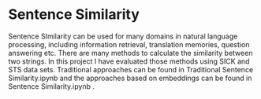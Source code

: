 # Sentence Similarity
Sentence SImilarity can be used for many domains in natural language processing, including information retrieval, translation memories, question answering etc. There are many methods to calculate the similarity between two strings. In this project I have evaluated those methods using SICK and STS data sets. Traditional approaches can be found in Traditional Sentence Similarity.ipynb and the approaches based on embeddings can be found in Sentence Similarity.ipynb .  